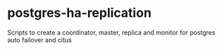 # postgres-ha-replication
Scripts to create a coordinator, master, replica and monitor for postgres auto failover and citus
